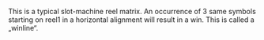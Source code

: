 This is a typical slot-machine reel matrix. An occurrence of 3 same symbols starting on reel1 in a horizontal alignment will result in a win. This is called a „winline“.
